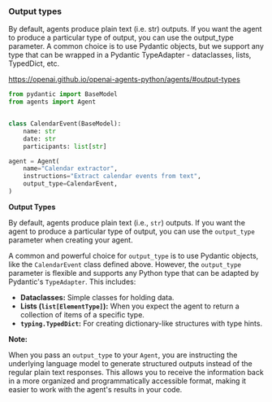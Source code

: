 
### Output types

By default, agents produce plain text (i.e. str) outputs. If you want the agent to produce a particular type of output, you can use the output_type parameter. A common choice is to use Pydantic objects, but we support any type that can be wrapped in a Pydantic TypeAdapter - dataclasses, lists, TypedDict, etc.

https://openai.github.io/openai-agents-python/agents/#output-types

```python
from pydantic import BaseModel
from agents import Agent


class CalendarEvent(BaseModel):
    name: str
    date: str
    participants: list[str]

agent = Agent(
    name="Calendar extractor",
    instructions="Extract calendar events from text",
    output_type=CalendarEvent,
)
```

**Output Types**

By default, agents produce plain text (i.e., `str`) outputs. If you want the agent to produce a particular type of output, you can use the `output_type` parameter when creating your agent.

A common and powerful choice for `output_type` is to use Pydantic objects, like the `CalendarEvent` class defined above. However, the `output_type` parameter is flexible and supports any Python type that can be adapted by Pydantic's `TypeAdapter`. This includes:

* **Dataclasses:** Simple classes for holding data.
* **Lists (`list[ElementType]`):** When you expect the agent to return a collection of items of a specific type.
* **`typing.TypedDict`:** For creating dictionary-like structures with type hints.

**Note:**

When you pass an `output_type` to your `Agent`, you are instructing the underlying language model to generate structured outputs instead of the regular plain text responses. This allows you to receive the information back in a more organized and programmatically accessible format, making it easier to work with the agent's results in your code.

